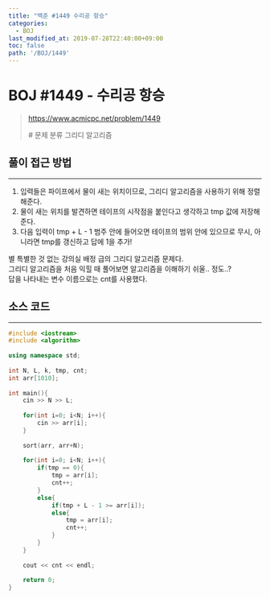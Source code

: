 ```yaml
---
title: "백준 #1449 수리공 항승"
categories: 
  - BOJ
last_modified_at: 2019-07-28T22:40:00+09:00
toc: false
path: '/BOJ/1449'
---
```


# BOJ #1449 - 수리공 항승

> https://www.acmicpc.net/problem/1449
>
> \# 문제 분류
> 그리디 알고리즘



## 풀이 접근 방법 

---

1. 입력들은 파이프에서 물이 새는 위치이므로, 그리디 알고리즘을 사용하기 위해 정렬해준다.
2. 물이 새는 위치를 발견하면 테이프의 시작점을 붙인다고 생각하고 tmp 값에 저장해준다.
3. 다음 입력이 tmp + L - 1 범주 안에 들어오면 테이프의 범위 안에 있으므로 무시, 아니라면 tmp를 갱신하고 답에 1을 추가!

별 특별한 것 없는 강의실 배정 급의 그리디 알고리즘 문제다.<br>그리디 알고리즘을 처음 익힐 때 풀어보면 알고리즘을 이해하기 쉬울.. 정도..?<br>답을 나타내는 변수 이름으로는 cnt를 사용했다.



## 소스 코드

---

``` c++
#include <iostream>
#include <algorithm>
 
using namespace std;
 
int N, L, k, tmp, cnt;
int arr[1010];
 
int main(){
    cin >> N >> L;
 
    for(int i=0; i<N; i++){
        cin >> arr[i];
    }
 
    sort(arr, arr+N);
 
    for(int i=0; i<N; i++){
        if(tmp == 0){
            tmp = arr[i];
            cnt++;
        }
        else{
            if(tmp + L - 1 >= arr[i]);
            else{
                tmp = arr[i];
                cnt++;
            }
        }
    }
 
    cout << cnt << endl;
 
    return 0;
}
```

